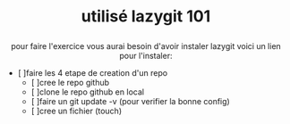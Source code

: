 # <p align='center'>utilisé lazygit 101</p>

<p align='center'>pour faire l'exercice vous aurai besoin d'avoir instaler lazygit voici un lien pour l'instaler:</p>  

- [ ]faire les 4 etape de creation d'un repo
   - [ ]cree le repo github
   - [ ]clone le repo github en local
   - [ ]faire un git update -v (pour verifier la bonne config)
   - [ ]cree un fichier (touch)


